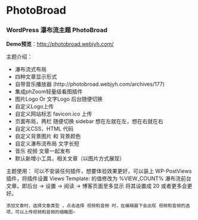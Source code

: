 PhotoBroad
==========

<h3>WordPress 瀑布流主题 PhotoBroad</h3>

<strong>Demo预览</strong>：http://photobroad.webjyh.com/

主题介绍：
<ul>
	<li>瀑布流式布局</li>
	<li>四种文章显示形式</li>
	<li>自带音乐播放器 (http://photobroad.webjyh.com/archives/177)</li>
	<li>集成phZoom轻量级看图插件</li>
	<li>图片Logo Or 文字Logo 后台随便切换</li>
	<li>自定义Logo上传</li>
	<li>自定义网站标志 favicon.ico 上传</li>
	<li>页面布局，两栏 随便切换 sidebar 想在左就在左，想在右就在右</li>
	<li>自定义CSS，HTML 代码</li>
	<li>自定义背景图片 和 背景颜色</li>
	<li>自定义瀑布流布局 文字长短</li>
	<li>音乐 视频 文章一起发布</li>
	<li>默认新增小工具，相关文章（以图片方式展现）</li>
</ul>
主题使用：
    可以不安装任何插件，想要体验效果更好，可以装上 WP-PostViews 插件，将插件设置 Views Template: 的值修改为 %VIEW_COUNT% 瀑布流前台文章，即后台 -> 设置 -> 阅读 -> 博客页面至多显示 将其设置成 20 或者更多会更好。

    添加文章时，选择文章类型 ，点击选择 视频和音频 时，在编辑器下会出现 视频和音频的选项，可以上传视频和音频的缩略图~
